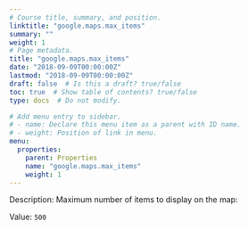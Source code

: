 ```yaml
---
# Course title, summary, and position.
linktitle: "google.maps.max_items"
summary: ""
weight: 1
# Page metadata.
title: "google.maps.max_items"
date: "2018-09-09T00:00:00Z"
lastmod: "2018-09-09T00:00:00Z"
draft: false  # Is this a draft? true/false
toc: true  # Show table of contents? true/false
type: docs  # Do not modify.

# Add menu entry to sidebar.
# - name: Declare this menu item as a parent with ID name.
# - weight: Position of link in menu.
menu:
  properties:
    parent: Properties
    name: "google.maps.max_items"
    weight: 1
---
```


Description: Maximum number of items to display on the map:


Value: `500`